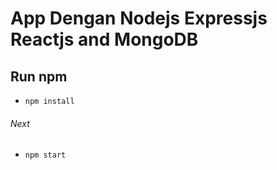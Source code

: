 # App Dengan Nodejs Expressjs Reactjs and MongoDB

Run npm
---
-  ```console  
   npm install
    ```
###### Next
-  ```console  
   npm start
    ```
